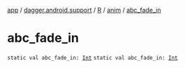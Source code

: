 [app](../../../index.md) / [dagger.android.support](../../index.md) / [R](../index.md) / [anim](index.md) / [abc_fade_in](./abc_fade_in.md)

# abc_fade_in

`static val abc_fade_in: `[`Int`](https://kotlinlang.org/api/latest/jvm/stdlib/kotlin/-int/index.html)
`static val abc_fade_in: `[`Int`](https://kotlinlang.org/api/latest/jvm/stdlib/kotlin/-int/index.html)